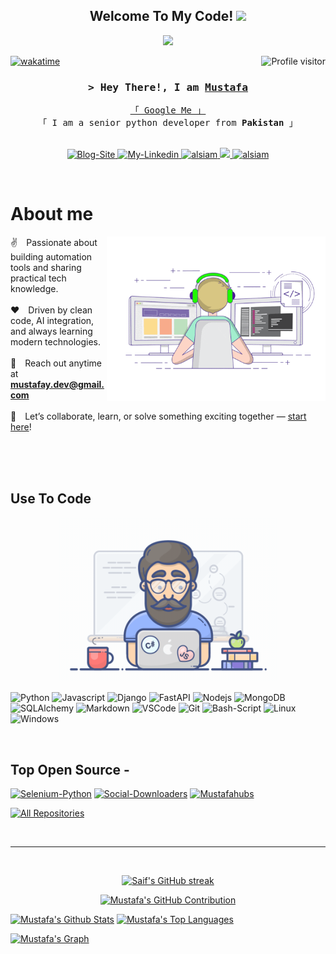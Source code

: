 
<h2 align="center">
  Welcome To My Code!
  <img src="https://media.giphy.com/media/hvRJCLFzcasrR4ia7z/giphy.gif" width="28">
</h2>



<p align="center">
  <a href="https://github.com/mustafahubs"><img src="https://readme-typing-svg.demolab.com?font=Fira+Code&weight=600&size=22&duration=2500&pause=500&color=2ECC71&center=true&width=500&height=60&lines=Self-Taught+Software+Engineer;Python+Automation+Developer;FastAPI+%26+Web+Scraping+Specialist;4%2B+Years+of+Professional+Coding;Building+AI-Ready+Automation+Tools"></a>
</p>

<a href="https://medium.com/@ghulammustafapy">
  <img align="right" src="https://komarev.com/ghpvc/?username=mustafahubs&label=Visitors&color=0e75b6&style=flat" alt="Profile visitor" />
</a>

[![wakatime](https://wakatime.com/badge/user/450a01be-a428-49ea-ba56-bc37994bc881.svg)](https://wakatime.com/@450a01be-a428-49ea-ba56-bc37994bc881)

<!-- Intro  -->
<h3 align="center">
        <samp>&gt; Hey There!, I am
                <b><a target="_blank" href="https://www.linkedin.com/in/ghulam-mustafa-dev/">Mustafa</a></b>
        </samp>
</h3>

<p align="center"> 
  <samp>
    <a href="https://www.google.com/search?q=Ghulam+Mustafa+python+developer">「 Google Me 」</a>
    <br>
    「 I am a senior python developer from <b>Pakistan</b> 」
    <br>
    <br>
  </samp>
</p>

<p align="center">
 <a href="https://medium.com/@ghulammustafapy" target="blank">
  <img src="https://img.shields.io/badge/Website-DC143C?style=for-the-badge&logo=medium&logoColor=white" alt="Blog-Site" />
 </a>
 <a href="https://linkedin.com/in/ghulam-mustafa-dev" target="_blank">
  <img src="https://img.shields.io/badge/LinkedIn-0077B5?style=for-the-badge&logo=linkedin&logoColor=white" alt="My-Linkedin"/>
 </a>
 <a href="https://dev.to/mustafacode" target="_blank">
  <img src="https://img.shields.io/badge/dev.to-0A0A0A?style=for-the-badge&logo=dev.to&logoColor=white" alt="alsiam" />
 </a>
 <a href="https://twitter.com/selfdev__" target="_blank">
  <img src="https://img.shields.io/badge/Twitter-1DA1F2?style=for-the-badge&logo=twitter&logoColor=white" />
 </a>
 <!-- <a href="" target="_blank">
  <img src="https://img.shields.io/badge/Instagram-fe4164?style=for-the-badge&logo=instagram&logoColor=white" alt="alsiam" />
 </a>  -->
 <a href="https://facebook.com/selfdev.py" target="_blank">
  <img src="https://img.shields.io/badge/Facebook-20BEFF?&style=for-the-badge&logo=facebook&logoColor=white" alt="alsiam"  />
  </a> 
</p>
<br />

<!-- About Section -->
 # About me
 
<p>
  <img align="right" width="350" src="/assets/coding.gif" alt="Coding gif" />
  
  ✌️&emsp;Passionate about building automation tools and sharing practical tech knowledge.<br/><br/>
  ❤️&emsp;Driven by clean code, AI integration, and always learning modern technologies.<br/><br/>
  📧&emsp;Reach out anytime at <strong>mustafay.dev@gmail.com</strong><br/><br/>
  💬&emsp;Let’s collaborate, learn, or solve something exciting together — <a href="https://github.com/Mustafahubs/Mustafahubs/issues">start here</a>!
</p>


<br/>
<br/>
<br/>

## Use To Code
<p align="center">
  <img width="350" src="/assets/programmer.gif" alt="Programmer.gif"/>
</p>

![Python](https://img.shields.io/badge/Python-3776AB?style=for-the-badge&logo=python&logoColor=white)
![Javascript](https://img.shields.io/badge/Javascript-F0DB4F?style=for-the-badge&labelColor=black&logo=javascript&logoColor=F0DB4F)
![Django](https://img.shields.io/badge/Django-092E20?style=for-the-badge&logo=django&logoColor=white)
![FastAPI](https://img.shields.io/badge/FastAPI-009688?style=for-the-badge&logo=fastapi&logoColor=white)
![Nodejs](https://img.shields.io/badge/Nodejs-3C873A?style=for-the-badge&labelColor=black&logo=node.js&logoColor=3C873A)
![MongoDB](https://img.shields.io/badge/MongoDB-4EA94B?style=for-the-badge&logo=mongodb&logoColor=white)
![SQLAlchemy](https://img.shields.io/badge/SQLAlchemy-CA504D?style=for-the-badge&logo=sqlalchemy&logoColor=white)
![Markdown](https://img.shields.io/badge/Markdown-000000?style=for-the-badge&logo=markdown&logoColor=white)
![VSCode](https://img.shields.io/badge/Visual_Studio-0078d7?style=for-the-badge&logo=visual%20studio&logoColor=white)
![Git](https://img.shields.io/badge/Git-F05032?style=for-the-badge&logo=git&logoColor=white)
![Bash-Script](https://img.shields.io/badge/Shell_Script-121011?style=for-the-badge&logo=gnu-bash&logoColor=white)
![Linux](https://img.shields.io/badge/Linux-FCC624?style=for-the-badge&logo=linux&logoColor=black)
![Windows](https://img.shields.io/badge/Windows-0078D6?style=for-the-badge&logo=windows&logoColor=white)

<br/>

## Top Open Source -
[![Selenium-Python](https://github-readme-stats.vercel.app/api/pin/?username=mustafahubs&repo=Selenium-Python&border_color=7F3FBF&bg_color=0D1117&title_color=C9D1D9&text_color=8B949E&icon_color=7F3FBF)](https://github.com/Mustafahubs/Selenium-Python)
[![Social-Downloaders](https://github-readme-stats.vercel.app/api/pin/?username=mustafahubs&repo=Social-Downloaders&border_color=7F3FBF&bg_color=0D1117&title_color=C9D1D9&text_color=8B949E&icon_color=7F3FBF)](https://github.com/Mustafahubs/Social-Downloaders)
[![Mustafahubs](https://github-readme-stats.vercel.app/api/pin/?username=mustafahubs&repo=Mustafahubs&border_color=7F3FBF&bg_color=0D1117&title_color=C9D1D9&text_color=8B949E&icon_color=7F3FBF)](https://github.com/Mustafahubs/Mustafahubs)

<p align="left">
  <a href="https://github.com/mustafahubs?tab=repositories" target="_blank"><img alt="All Repositories" title="All Repositories" src="https://img.shields.io/badge/-All%20Repos-2962FF?style=for-the-badge&logo=koding&logoColor=white"/></a>
</p>

<br/>
<hr/>
<br/>

<p align="center">
  <a href="https://github.com/mustafahubs">
    <img src="https://github-readme-streak-stats.herokuapp.com/?user=mustafahubs&theme=radical&border=7F3FBF&background=0D1117" alt="Saif's GitHub streak"/>
  </a>
</p>

<p align="center">
  <a href="https://github.com/mustafahubs">
    <img src="https://github-profile-summary-cards.vercel.app/api/cards/profile-details?username=mustafahubs&theme=radical" alt="Mustafa's GitHub Contribution"/>
  </a>
</p>

<a> 
    <a href="https://github.com/mustafahubs"><img alt="Mustafa's Github Stats" src="https://denvercoder1-github-readme-stats.vercel.app/api?username=mustafahubs&show_icons=true&count_private=true&theme=react&border_color=7F3FBF&bg_color=0D1117&title_color=F85D7F&icon_color=F8D866" height="192px" width="49.5%"/></a>
  <a href="https://github.com/mustafahubs"><img alt="Mustafa's Top Languages" src="https://denvercoder1-github-readme-stats.vercel.app/api/top-langs/?username=mustafahubs&langs_count=8&layout=compact&theme=react&border_color=7F3FBF&bg_color=0D1117&title_color=F85D7F&icon_color=F8D866" height="192px" width="49.5%"/></a>
  <br/>
</a>

[![Mustafa's Graph](https://github-readme-activity-graph.vercel.app/graph?username=mustafahubs&theme=react)](https://github.com/mustafahubs/github-readme-activity-graph)
